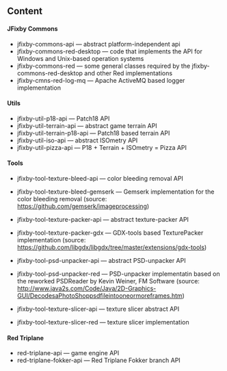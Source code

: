 ## Content

#### JFixby Commons
- jfixby-commons-api — 
 abstract platform-independent api
- jfixby-commons-red-desktop —
 code that implements the API for Windows and Unix-based operation systems
- jfixby-commons-red —
 some general classes required by the jfixby-commons-red-desktop and other Red implementations
- jfixby-cmns-red-log-mq — Apache ActiveMQ based logger implementation


#### Utils
- jfixby-util-p18-api — Patch18 API
- jfixby-util-terrain-api — abstract game terrain API
- jfixby-util-terrain-p18-api — Patch18 based terrain API
- jfixby-util-iso-api — abstract ISOmetry API
- jfixby-util-pizza-api — P18 + Terrain + ISOmetry = Pizza API 

#### Tools

- jfixby-tool-texture-bleed-api — color bleeding removal API
- jfixby-tool-texture-bleed-gemserk — Gemserk implementation for the color bleeding removal (source: https://github.com/gemserk/imageprocessing)
 
- jfixby-tool-texture-packer-api — abstract texture-packer API
- jfixby-tool-texture-packer-gdx — GDX-tools based TexturePacker implementation (source: https://github.com/libgdx/libgdx/tree/master/extensions/gdx-tools)

- jfixby-tool-psd-unpacker-api — abstract PSD-unpacker API
- jfixby-tool-psd-unpacker-red — PSD-unpacker implementatin based on the reworked PSDReader by Kevin Weiner, FM Software (source: http://www.java2s.com/Code/Java/2D-Graphics-GUI/DecodesaPhotoShoppsdfileintooneormoreframes.htm)

- jfixby-tool-texture-slicer-api — texture slicer abstract API
- jfixby-tool-texture-slicer-red — texture slicer implementation

#### Red Triplane 
- red-triplane-api — game engine API
- red-triplane-fokker-api  — Red Triplane Fokker branch API


